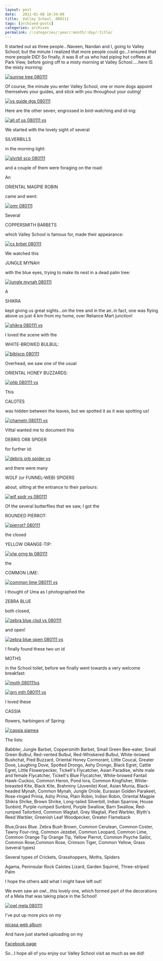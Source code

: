 ```yaml
---
layout: post
date:	2011-01-08 16:34:00
title:  Valley School, 080111
tags: [archived-posts]
categories: archives
permalink: /:categories/:year/:month/:day/:title/
---
```

It started out as three people...Naveen, Nandan and I, going to Valley School; but the minute I realized that more people could go...I ensured that more people DID! So finally, it was 8 of us who had piping hot coffees at Park View, before going off to a misty morning at Valley School.....here IS the misty morning:


<a href="http://s1142.photobucket.com/albums/n602/Deepapctrsglr/?action=view&amp;current=IMG_9774.jpg" target="_blank"><img src="http://i1142.photobucket.com/albums/n602/Deepapctrsglr/IMG_9774.jpg" border="0" alt="sunrse tree 080111"></a>


Of course, the minute you enter Valley School, one or more dogs appoint themselves your guides, and stick with you throughout your outing!



<a href="http://s1142.photobucket.com/albums/n602/Deepapctrsglr/?action=view&amp;current=IMG_9809.jpg" target="_blank"><img src="http://i1142.photobucket.com/albums/n602/Deepapctrsglr/IMG_9809.jpg" border="0" alt="vs guide dgs 080111"></a>

Here are the other seven, engrossed in bird-watching and id-ing:


<a href="http://s1142.photobucket.com/albums/n602/Deepapctrsglr/?action=view&amp;current=IMG_9874.jpg" target="_blank"><img src="http://i1142.photobucket.com/albums/n602/Deepapctrsglr/IMG_9874.jpg" border="0" alt="all of us 080111 vs"></a>

<lj-cut text="some more images">

We started with the lovely sight of several

SILVERBILLS
 
in the morning light:

<a href="http://s1142.photobucket.com/albums/n602/Deepapctrsglr/?action=view&amp;current=IMG_9784.jpg" target="_blank"><img src="http://i1142.photobucket.com/albums/n602/Deepapctrsglr/IMG_9784.jpg" border="0" alt="slvrbll scp 080111"></a>


and a couple of them were foraging on the road:

<lj-embed id="608"/>


An

ORIENTAL MAGPIE ROBIN

came and went:

<a href="http://s1142.photobucket.com/albums/n602/Deepapctrsglr/?action=view&amp;current=IMG_9796.jpg" target="_blank"><img src="http://i1142.photobucket.com/albums/n602/Deepapctrsglr/IMG_9796.jpg" border="0" alt="omr 080111"></a>

Several

COPPERSMITH BARBETS

which Valley School is famous for, made their appearance:


<a href="http://s1142.photobucket.com/albums/n602/Deepapctrsglr/?action=view&amp;current=IMG_9808.jpg" target="_blank"><img src="http://i1142.photobucket.com/albums/n602/Deepapctrsglr/IMG_9808.jpg" border="0" alt="cs brbet 080111"></a>

We watched this 

JUNGLE MYNAH

with the blue eyes, trying to make its nest in a dead palm tree:


<a href="http://s1142.photobucket.com/albums/n602/Deepapctrsglr/?action=view&amp;current=IMG_9844.jpg" target="_blank"><img src="http://i1142.photobucket.com/albums/n602/Deepapctrsglr/IMG_9844.jpg" border="0" alt="jungle mynah 080111"></a>


<lj-embed id="609"/>


A 

SHIKRA

kept giving us great sights...on the tree and in the air..in fact, one was flying above us just 4 km from my home, over Reliance Mart junction!


<a href="http://s1142.photobucket.com/albums/n602/Deepapctrsglr/?action=view&amp;current=IMG_9880.jpg" target="_blank"><img src="http://i1142.photobucket.com/albums/n602/Deepapctrsglr/IMG_9880.jpg" border="0" alt="shikra 080111 vs"></a>

I loved the scene with the 

WHITE-BROWED BULBUL:


<a href="http://s1142.photobucket.com/albums/n602/Deepapctrsglr/?action=view&amp;current=IMG_9898.jpg" target="_blank"><img src="http://i1142.photobucket.com/albums/n602/Deepapctrsglr/IMG_9898.jpg" border="0" alt="blblscp 080111"></a>

Overhead, we saw one of the usual

ORIENTAL HONEY BUZZARDS:

<a href="http://s1142.photobucket.com/albums/n602/Deepapctrsglr/?action=view&amp;current=IMG_9910.jpg" target="_blank"><img src="http://i1142.photobucket.com/albums/n602/Deepapctrsglr/IMG_9910.jpg" border="0" alt="ohb 080111 vs"></a>

This 

CALOTES

was hidden between the leaves, but we spotted it as it was spotting us!


<a href="http://s1142.photobucket.com/albums/n602/Deepapctrsglr/?action=view&amp;current=IMG_9896.jpg" target="_blank"><img src="http://i1142.photobucket.com/albums/n602/Deepapctrsglr/IMG_9896.jpg" border="0" alt="chameln 080111 vs"></a>


Vittal wanted me to document this

DEBRIS ORB SPIDER

for further id:


<a href="http://s1142.photobucket.com/albums/n602/Deepapctrsglr/?action=view&amp;current=IMG_9832.jpg" target="_blank"><img src="http://i1142.photobucket.com/albums/n602/Deepapctrsglr/IMG_9832.jpg" border="0" alt="debris orb spider vs"></a>

and there were many

WOLF (or FUNNEL-WEB) SPIDERS

about, sitting at the entrance to their parlours:


<a href="http://s1142.photobucket.com/albums/n602/Deepapctrsglr/?action=view&amp;current=IMG_9900.jpg" target="_blank"><img src="http://i1142.photobucket.com/albums/n602/Deepapctrsglr/IMG_9900.jpg" border="0" alt="wlf spdr vs 080111"></a>


Of the several butterflies that we saw, I got the

ROUNDED PIERROT:



<a href="http://s1142.photobucket.com/albums/n602/Deepapctrsglr/?action=view&amp;current=IMG_9882.jpg" target="_blank"><img src="http://i1142.photobucket.com/albums/n602/Deepapctrsglr/IMG_9882.jpg" border="0" alt="pierrot? 080111"></a>

the closed

YELLOW ORANGE-TIP:


<a href="http://s1142.photobucket.com/albums/n602/Deepapctrsglr/?action=view&amp;current=IMG_9879.jpg" target="_blank"><img src="http://i1142.photobucket.com/albums/n602/Deepapctrsglr/IMG_9879.jpg" border="0" alt="ylw orng tp 080111"></a>

the

COMMON LIME:

<a href="http://s1142.photobucket.com/albums/n602/Deepapctrsglr/?action=view&amp;current=IMG_9877.jpg" target="_blank"><img src="http://i1142.photobucket.com/albums/n602/Deepapctrsglr/IMG_9877.jpg" border="0" alt="common lime 080111 vs"></a>

I thought of Uma as I photographed the 

ZEBRA BLUE

both closed,

<a href="http://s1142.photobucket.com/albums/n602/Deepapctrsglr/?action=view&amp;current=IMG_9815.jpg" target="_blank"><img src="http://i1142.photobucket.com/albums/n602/Deepapctrsglr/IMG_9815.jpg" border="0" alt="zebra blue clsd vs 080111"></a>


and open!

<a href="http://s1142.photobucket.com/albums/n602/Deepapctrsglr/?action=view&amp;current=IMG_9818.jpg" target="_blank"><img src="http://i1142.photobucket.com/albums/n602/Deepapctrsglr/IMG_9818.jpg" border="0" alt="zebra blue open 080111 vs"></a>


I  finally found these two un id 

MOTHS

in the School toilet, before we finally went towards a very welcome breakfast:


<a href="http://s1142.photobucket.com/albums/n602/Deepapctrsglr/?action=view&amp;current=IMG_9903.jpg" target="_blank"><img src="http://i1142.photobucket.com/albums/n602/Deepapctrsglr/IMG_9903.jpg" border="0" alt="moth 080111vs"></a>

<a href="http://s1142.photobucket.com/albums/n602/Deepapctrsglr/?action=view&amp;current=IMG_9904.jpg" target="_blank"><img src="http://i1142.photobucket.com/albums/n602/Deepapctrsglr/IMG_9904.jpg" border="0" alt="grn mth 080111 vs"></a>


I loved these

CASSIA

flowers, harbingers of Spring:

<a href="http://s1142.photobucket.com/albums/n602/Deepapctrsglr/?action=view&amp;current=IMG_9860.jpg" target="_blank"><img src="http://i1142.photobucket.com/albums/n602/Deepapctrsglr/IMG_9860.jpg" border="0" alt="cassia siamea"></a>

The lists:


Babbler, Jungle
Barbet, Coppersmith
Barbet, Small Green
Bee-eater, Small Green
Bulbul, Red-vented
Bulbul, Red-Whiskered
Bulbul, White-browed
Bushchat, Pied
Buzzard, Oriental Honey
Cormorant, Little
Coucal, Greater
Dove, Laughing
Dove, Spotted
Drongo, Ashy
Drongo, Black
Egret, Cattle
Egret, Little
Flowerpecker, Tickell's
Flycatcher, Asian Paradise, white male and female
Flycatcher, Tickell's Blue
Flycatcher, White-browed Fantail
Hawk-Cuckoo, Common
Heron, Pond
Iora, Common
Kingfisher, White-breasted
Kite, Black
Kite, Brahminy (Juvenile)
Koel, Asian
Munia, Black-headed
Mynah, Common
Mynah, Jungle
Oriole, Eurasian Golden
Parakeet, Rose-ringed
Prinia, Ashy
Prinia, Plain
Robin, Indian
Robin, Oriental Magpie
Shikra
Shrike, Brown
Shrike, Long-tailed
Silverbill, Indian
Sparrow, House
Sunbird, Purple-rumped
Sunbird, Purple
Swallow, Barn
Swallow, Red-rumped
Tailorbird, Common
Wagtail, Grey
Wagtail, Pied
Warbler, Blyth's Reed
Warbler, Greenish Leaf
Woodpecker, Greater Flameback

Blue,Grass
Blue. Zebra
Bush Brown, Common
Cerulean, Common
Coster, Tawny
Four-ring, Common
Jezebel, Common
Leopard, Common
Lime, Common
Orange Tip
Orange Tip, Yellow
Pierrot, Common
Psyche
Sailor, Common
Rose,Common
Rose, Crimson
Tiger, Common
Yellow, Grass (several types)

Several types of Crickets, Grasshoppers, Moths, Spiders

Agama, Peninsular Rock
Calotes
Lizard, Garden
Squirrel, Three-striped Palm


I hope the others add what I might have left out!


</lj-cut>

We even saw an owl...this lovely one, which formed part of the decorations of a Mela that was taking place in the School!


<a href="http://s1142.photobucket.com/albums/n602/Deepapctrsglr/?action=view&amp;current=IMG_9885.jpg" target="_blank"><img src="http://i1142.photobucket.com/albums/n602/Deepapctrsglr/IMG_9885.jpg" border="0" alt="owl mela 080111"></a>


I've put up more pics on my

<a href="http://picasaweb.google.com/tanzaniavisit/ValleySchool080111#"> picasa web album </a>


And have just started uploading on my

<a href="http://www.facebook.com/photo.php?fbid=485476728877&amp;set=a.485476518877.269161.587058877#!/album.php?fbid=485476518877&amp;id=587058877&amp;aid=269161"> Facebook page  </a>



So...I hope all of you enjoy our Valley School visit as much as we did!
